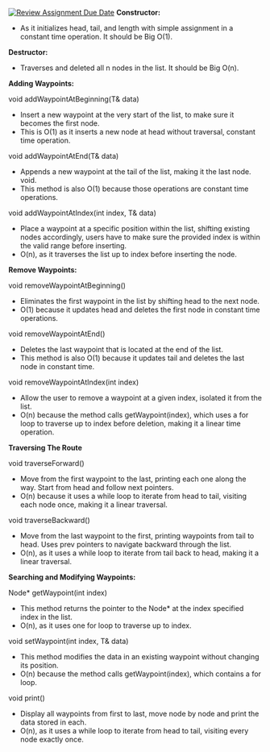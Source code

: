 [![Review Assignment Due Date](https://classroom.github.com/assets/deadline-readme-button-22041afd0340ce965d47ae6ef1cefeee28c7c493a6346c4f15d667ab976d596c.svg)](https://classroom.github.com/a/j-DzvjBA)
**Constructor:**
* As it initializes head, tail, and length with simple assignment in a constant time operation. It should be Big O(1).


**Destructor:**
* Traverses and deleted all n nodes in the list. It should be Big O(n).


**Adding Waypoints:**


void addWaypointAtBeginning(T& data)
* Insert a new waypoint at the very start of the list, to make sure it becomes the first node.
* This is O(1) as it inserts a new node at head without traversal, constant time operation.


void addWaypointAtEnd(T& data)
* Appends a new waypoint at the tail of the list, making it the last node.
  void.
* This method is also O(1) because those operations are constant time operations.


void addWaypointAtIndex(int index, T& data)
* Place a waypoint at a specific position within the list, shifting existing nodes accordingly, users have to make sure the provided index is within the valid range before inserting.
* O(n), as it traverses the list up to index before inserting the node.


**Remove Waypoints:**


void removeWaypointAtBeginning()
* Eliminates the first waypoint in the list by shifting head to the next node.
* O(1) because it updates head and deletes the first node in constant time operations.


void removeWaypointAtEnd()
* Deletes the last waypoint that is located at the end of the list.
* This method is also O(1) because it updates tail and deletes the last node in constant time.


void removeWaypointAtIndex(int index)
* Allow the user to remove a waypoint at a given index, isolated it from the list.
* O(n) because the method calls getWaypoint(index), which uses a for loop to traverse up to index before deletion, making it a linear time operation.


**Traversing The Route**


void traverseForward()
* Move from the first waypoint to the last, printing each one along the way. Start from head and follow next pointers.
* O(n) because it uses a while loop to iterate from head to tail, visiting each node once, making it a linear traversal.


void traverseBackward()
* Move from the last waypoint to the first, printing waypoints from tail to head. Uses prev pointers to navigate backward through the list.
* O(n), as it uses a while loop to iterate from tail back to head, making it a linear traversal.


**Searching and Modifying Waypoints:**


Node<T>* getWaypoint(int index)
* This method returns the pointer to the Node* at the index specified index in the list.
* O(n), as it uses one for loop to traverse up to index.


void setWaypoint(int index, T& data)
* This method modifies the data in an existing waypoint without changing its position.
* O(n) because the method calls getWaypoint(index), which contains a for loop.


void print()
* Display all waypoints from first to last, move node by node and print the data stored in each.
* O(n), as it uses a while loop to iterate from head to tail, visiting every node exactly once.
